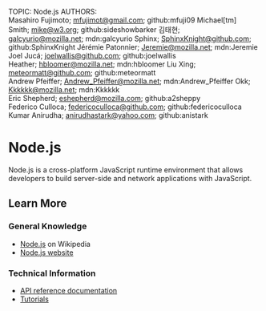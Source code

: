 TOPIC: Node.js
AUTHORS: Masahiro Fujimoto; mfujimot@gmail.com; github:mfuji09
         Michael[tm] Smith; mike@w3.org; github:sideshowbarker
         김태현; galcyurio@mozilla.net; mdn:galcyurio
         Sphinx; SphinxKnight@github.com; github:SphinxKnight
         Jérémie Patonnier; Jeremie@mozilla.net; mdn:Jeremie
         Joel Jucá; joelwallis@github.com; github:joelwallis
         Heather; hbloomer@mozilla.net; mdn:hbloomer
         Liu Xing; meteormatt@github.com; github:meteormatt
         Andrew Pfeiffer; Andrew_Pfeiffer@mozilla.net; mdn:Andrew_Pfeiffer
         Okk; Kkkkkk@mozilla.net; mdn:Kkkkkk
         Eric Shepherd; eshepherd@mozilla.com; github:a2sheppy
         Federico Culloca; federicoculloca@github.com; github:federicoculloca
         Kumar Anirudha; anirudhastark@yahoo.com; github:anistark

# Node.js

Node.js is a cross-platform JavaScript runtime environment that allows developers to
build server-side and network applications with JavaScript.

## Learn More

### General Knowledge

- [Node.js](https://en.wikipedia.org/wiki/Node.js) on Wikipedia
- [Node.js website](https://nodejs.org/)

### Technical Information

- [API reference documentation](https://nodejs.org/api/)
- [Tutorials](https://nodejs.org/documentation/tutorials/)
